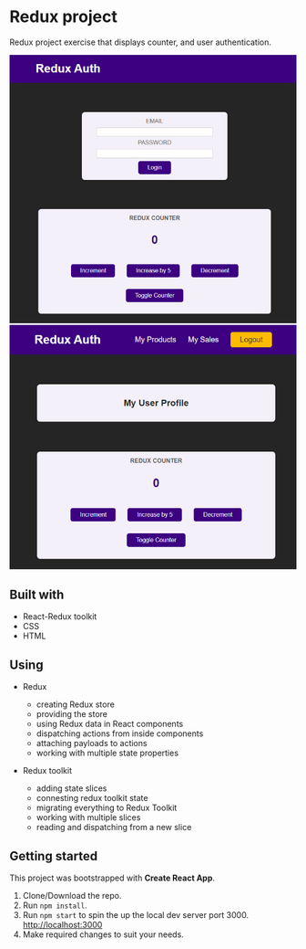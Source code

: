 # Redux project

Redux project exercise that displays counter, and user authentication.

![auth1](/auth1.png)
![auth2](/auth2.png)

## Built with

- React-Redux toolkit
- CSS
- HTML

## Using

- Redux

  - creating Redux store
  - providing the store
  - using Redux data in React components
  - dispatching actions from inside components
  - attaching payloads to actions
  - working with multiple state properties

- Redux toolkit
  - adding state slices
  - connesting redux toolkit state
  - migrating everything to Redux Toolkit
  - working with multiple slices
  - reading and dispatching from a new slice

## Getting started

This project was bootstrapped with **Create React App**.

1. Clone/Download the repo.
2. Run `npm install`.
3. Run `npm start` to spin the up the local dev server port 3000. [http://localhost:3000](http://localhost:3000/ "http://localhost:3000")
4. Make required changes to suit your needs.
